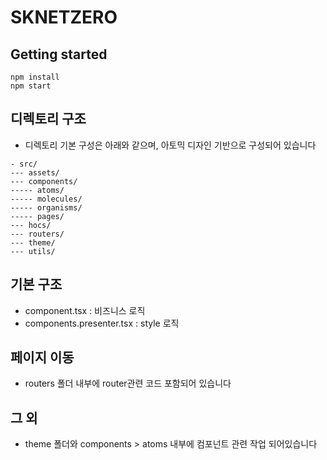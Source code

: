 # SKNETZERO

## Getting started

```
npm install
npm start
```

## 디렉토리 구조

- 디렉토리 기본 구성은 아래와 같으며, 아토믹 디자인 기반으로 구성되어 있습니다

```
- src/
--- assets/
--- components/
----- atoms/
----- molecules/
----- organisms/
----- pages/
--- hocs/
--- routers/
--- theme/
--- utils/
```

## 기본 구조

- component.tsx : 비즈니스 로직
- components.presenter.tsx : style 로직

## 페이지 이동

- routers 폴더 내부에 router관련 코드 포함되어 있습니다

## 그 외

- theme 폴더와 components > atoms 내부에 컴포넌트 관련 작업 되어있습니다
